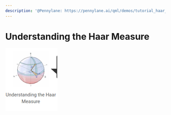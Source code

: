 ```yaml
---
description: '@Pennylane: https://pennylane.ai/qml/demos/tutorial_haar_measure.html'
---
```


# Understanding the Haar Measure

![](<../../../.gitbook/assets/grafik (17).png>)
